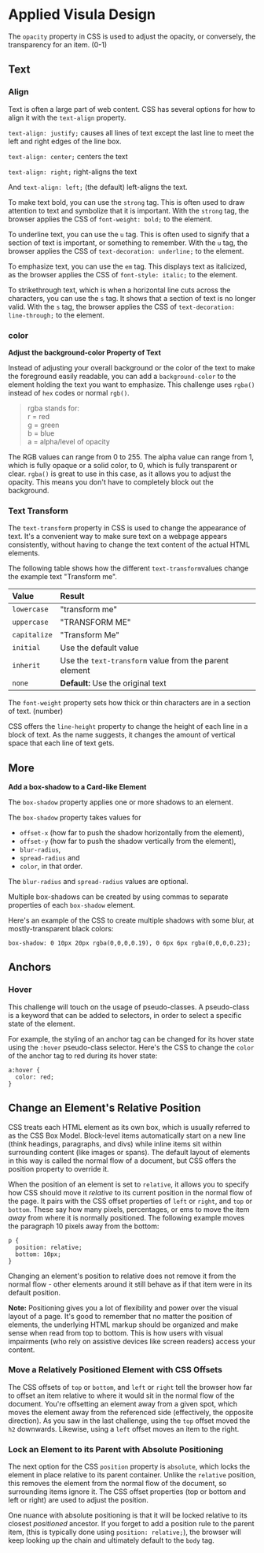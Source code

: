 # Applied Visula Design

 The `opacity` property in CSS is used to adjust the opacity, or conversely, the transparency for an item. \(0-1\)

## Text

### Align

Text is often a large part of web content. CSS has several options for how to align it with the `text-align` property.

`text-align: justify;` causes all lines of text except the last line to meet the left and right edges of the line box.

`text-align: center;` centers the text

`text-align: right;` right-aligns the text

And `text-align: left;` \(the default\) left-aligns the text.



To make text bold, you can use the `strong` tag. This is often used to draw attention to text and symbolize that it is important. With the `strong` tag, the browser applies the CSS of `font-weight: bold;` to the element.



To underline text, you can use the `u` tag. This is often used to signify that a section of text is important, or something to remember. With the `u` tag, the browser applies the CSS of `text-decoration: underline;` to the element.

  
 To emphasize text, you can use the `em` tag. This displays text as italicized, as the browser applies the CSS of `font-style: italic;` to the element.



 To strikethrough text, which is when a horizontal line cuts across the characters, you can use the `s` tag. It shows that a section of text is no longer valid. With the `s` tag, the browser applies the CSS of `text-decoration: line-through;` to the element.

### color

**Adjust the background-color Property of Text**

Instead of adjusting your overall background or the color of the text to make the foreground easily readable, you can add a `background-color` to the element holding the text you want to emphasize. This challenge uses `rgba()` instead of `hex` codes or normal `rgb()`.

> rgba stands for:  
>   r = red  
>   g = green  
>   b = blue  
>   a = alpha/level of opacity

The RGB values can range from 0 to 255. The alpha value can range from 1, which is fully opaque or a solid color, to 0, which is fully transparent or clear. `rgba()` is great to use in this case, as it allows you to adjust the opacity. This means you don't have to completely block out the background.

### Text Transform

The `text-transform` property in CSS is used to change the appearance of text. It's a convenient way to make sure text on a webpage appears consistently, without having to change the text content of the actual HTML elements.

The following table shows how the different `text-transform`values change the example text "Transform me".

| Value | Result |
| :--- | :--- |
| `lowercase` | "transform me" |
| `uppercase` | "TRANSFORM ME" |
| `capitalize` | "Transform Me" |
| `initial` | Use the default value |
| `inherit` | Use the `text-transform` value from the parent element |
| `none` | **Default:** Use the original text |



 The `font-weight` property sets how thick or thin characters are in a section of text. \(number\)

 CSS offers the `line-height` property to change the height of each line in a block of text. As the name suggests, it changes the amount of vertical space that each line of text gets.



## More

 **Add a box-shadow to a Card-like Element**

The `box-shadow` property applies one or more shadows to an element.

The `box-shadow` property takes values for

* `offset-x` \(how far to push the shadow horizontally from the element\),
* `offset-y` \(how far to push the shadow vertically from the element\),
* `blur-radius`,
* `spread-radius` and
* `color`, in that order.

The `blur-radius` and `spread-radius` values are optional.

Multiple box-shadows can be created by using commas to separate properties of each `box-shadow` element.

Here's an example of the CSS to create multiple shadows with some blur, at mostly-transparent black colors:

```text
box-shadow: 0 10px 20px rgba(0,0,0,0.19), 0 6px 6px rgba(0,0,0,0.23);
```

## Anchors

### Hover

This challenge will touch on the usage of pseudo-classes. A pseudo-class is a keyword that can be added to selectors, in order to select a specific state of the element.

For example, the styling of an anchor tag can be changed for its hover state using the `:hover` pseudo-class selector. Here's the CSS to change the `color` of the anchor tag to red during its hover state:

```text
a:hover {
  color: red;
}
```

##  **Change an Element's Relative Position**

CSS treats each HTML element as its own box, which is usually referred to as the CSS Box Model. Block-level items automatically start on a new line \(think headings, paragraphs, and divs\) while inline items sit within surrounding content \(like images or spans\). The default layout of elements in this way is called the normal flow of a document, but CSS offers the position property to override it.

When the position of an element is set to `relative`, it allows you to specify how CSS should move it _relative_ to its current position in the normal flow of the page. It pairs with the CSS offset properties of `left` or `right`, and `top` or `bottom`. These say how many pixels, percentages, or ems to move the item _away_ from where it is normally positioned. The following example moves the paragraph 10 pixels away from the bottom:

```text
p {
  position: relative;
  bottom: 10px;
}
```

Changing an element's position to relative does not remove it from the normal flow - other elements around it still behave as if that item were in its default position.

**Note:** Positioning gives you a lot of flexibility and power over the visual layout of a page. It's good to remember that no matter the position of elements, the underlying HTML markup should be organized and make sense when read from top to bottom. This is how users with visual impairments \(who rely on assistive devices like screen readers\) access your content.

###  **Move a Relatively Positioned Element with CSS Offsets**

The CSS offsets of `top` or `bottom`, and `left` or `right` tell the browser how far to offset an item relative to where it would sit in the normal flow of the document. You're offsetting an element away from a given spot, which moves the element away from the referenced side \(effectively, the opposite direction\). As you saw in the last challenge, using the `top` offset moved the `h2` downwards. Likewise, using a `left` offset moves an item to the right.

###  **Lock an Element to its Parent with Absolute Positioning**

The next option for the CSS `position` property is `absolute`, which locks the element in place relative to its parent container. Unlike the `relative` position, this removes the element from the normal flow of the document, so surrounding items ignore it. The CSS offset properties \(top or bottom and left or right\) are used to adjust the position.

One nuance with absolute positioning is that it will be locked relative to its closest _positioned_ ancestor. If you forget to add a position rule to the parent item, \(this is typically done using `position: relative;`\), the browser will keep looking up the chain and ultimately default to the `body` tag.





